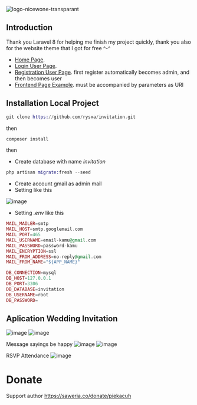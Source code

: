 ![logo-nicewone-transparant](https://user-images.githubusercontent.com/61085159/136768781-70ed6680-38bb-40a0-a8cf-79722d2e6b92.png)

## Introduction

Thank you Laravel 8 for helping me finish my project quickly, thank you also for the website theme that I got for free ^-^

- [Home Page](https://nicewone.com).
- [Login User Page](https://nicewone.com/login).
- [Registration User Page](https://nicewone.com/register). first register automatically becomes admin, and then becomes user
- [Frontend Page Example](https://nicewone.com/rara). must be accompanied by parameters as URI

## Installation Local Project

```elixir 
git clone https://github.com/rysxa/invitation.git
```

then

```elixir 
composer install
```

then 

- Create database with name *invitation*

```elixir 
php artisan migrate:fresh --seed
```

- Create account gmail as admin mail
- Setting like this

![image](https://user-images.githubusercontent.com/61085159/143204629-acc6b5aa-a326-4450-96a3-e9066ce131f5.png)
- Setting *.env* like this

```elixir
MAIL_MAILER=smtp
MAIL_HOST=smtp.googlemail.com
MAIL_PORT=465
MAIL_USERNAME=email-kamu@gmail.com
MAIL_PASSWORD=password-kamu
MAIL_ENCRYPTION=ssl
MAIL_FROM_ADDRESS=no-reply@gmail.com
MAIL_FROM_NAME="${APP_NAME}"
```

```elixir
DB_CONNECTION=mysql
DB_HOST=127.0.0.1
DB_PORT=3306
DB_DATABASE=invitation
DB_USERNAME=root
DB_PASSWORD=
```

## Aplication Wedding Invitation
![image](https://user-images.githubusercontent.com/61085159/116580830-f2690480-a93d-11eb-97f0-1e425e00f001.png)
![image](https://user-images.githubusercontent.com/61085159/116580892-ff85f380-a93d-11eb-90d7-7f2c20229f27.png)

Message sayings be happy
![image](https://user-images.githubusercontent.com/61085159/116580942-0d3b7900-a93e-11eb-8178-36010b367c24.png)
![image](https://user-images.githubusercontent.com/61085159/116581287-5ee40380-a93e-11eb-82e8-2b45f9a6a3af.png)

RSVP Attendance
![image](https://user-images.githubusercontent.com/61085159/116581231-5095e780-a93e-11eb-9472-95e7b1a14b40.png)

# Donate
Support author https://saweria.co/donate/piekacuh
